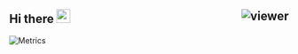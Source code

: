 ## Hi there <img src="https://media.giphy.com/media/hvRJCLFzcasrR4ia7z/giphy.gif" width="25px"> <img align="right" src="https://komarev.com/ghpvc/?username=jovanzers&style=flat&color=d83a7c" alt="viewer" />

![Metrics](https://metrics.lecoq.io/jovanzers?template=classic&repositories.forks=true&languages=1&introduction=1&people=1&lines=1&languages.limit=8&languages.sections=most-used&languages.colors=github&languages.threshold=0%25&languages.indepth=false&languages.categories=markup%2C%20programming&languages.recent.categories=markup%2C%20programming&languages.recent.load=300&languages.recent.days=14&introduction.title=true&people.limit=22&people.size=28&people.types=followers%2C%20following&people.identicons=false&people.shuffle=false&config.timezone=Asia%2FJakarta&config.display=large)
